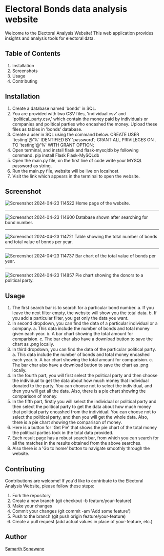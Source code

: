 # Electoral Bonds data analysis website

Welcome to the Electoral Analysis Website! This web application provides insights and analysis tools for electoral data.

## Table of Contents
1. Installation
2. Screenshots
3. Usage
4. Contributing

## Installation
1. Create a database named 'bonds' in SQL.
2. You are provided with two CSV files, 'individual.csv' and 'political_party.csv,' which contain the money paid by individuals or companies and political parties who encashed the money. Upload these files as tables in 'bonds' database.
3. Create a user in SQL using the command below.
CREATE USER 'testing'@'%' IDENTIFIED BY 'password'; 
GRANT ALL PRIVILEGES ON *.* TO 'testing'@'%' WITH GRANT OPTION;
4. Open terminal, and install flask and flask-mysqldb by following command.
pip install Flask Flask-MySQLdb
5. Open the main.py file, on the first line of code write your MYSQL password as string.
6. Run the main.py file, website will be live on localhost.
7. Visit the link which appears in the terminal to open the website.

## Screenshot
![Screenshot 2024-04-23 114522](https://github.com/samarth2015/electoral_bonds_website/assets/143396640/4df05d30-d67c-4406-bd77-5caf871f187a)
Home page of the website.

---

![Screenshot 2024-04-23 114600](https://github.com/samarth2015/electoral_bonds_website/assets/143396640/b23fa413-7784-47b8-9942-1e4fdde407d0)
Database shown after searching for bond number.

---

![Screenshot 2024-04-23 114721](https://github.com/samarth2015/electoral_bonds_website/assets/143396640/48eccc79-7d4d-4e69-823c-16e3f0f602b3)
Table showing the total number of bonds and total value of bonds per year.

---

![Screenshot 2024-04-23 114737](https://github.com/samarth2015/electoral_bonds_website/assets/143396640/cc0b42a5-ffae-4631-879a-c51a406b1336)
Bar chart of the total value of bonds per year.

---

![Screenshot 2024-04-23 114857](https://github.com/samarth2015/electoral_bonds_website/assets/143396640/61e0a0d9-9f9c-43c9-8b5a-47ead410385e)
Pie chart showing the donors to a political party.

## Usage
1. The first search bar is to search for a particular bond number.
   a. If you leave the next filter empty, the website will show you the total data.
   b. If you add a particular filter, you get only the data you want.
2. In second dropdown, you can find the data of a particular individual or a company.
   a. This data include the number of bonds and total money given each year.
   b. A bar chart showing the total amount for comparision.
   c. The bar char also have a download button to save the chart as .png locally.
3. In third dropdown, you can find the data of the particular political party.
   a. This data include the number of bonds and total money encashed each year.
   b. A bar chart showing the total amount for comparision.
   c. The bar char also have a download button to save the chart as .png locally.
4. In the fourth part, you will first select the political party and then choose the individual to get the data about how much money that individual donated to the party. You can choose not to select the individual, and then you will get all the data. Also, there is a pie chart showing the comparison of money.
5. In the fifth part, firstly you will select the individual or political party and then select the political party to get the data about how much money that political party encashed from the individual. You can choose not to select the political party, and then you will get the whole data. Also, there is a pie chart showing the comparison of money.
6. Here is a button for 'Get Pie' that shows the pie chart of the total money the political parties took in the total data provided.
7. Each result page has a robust search bar, from which you can search for all the matches in the results obtained from the above searches.
8. Also there is a 'Go to home' button to navigate smoothly through the website.

## Contributing
Contributions are welcome! If you'd like to contribute to the Electoral Analysis Website, please follow these steps:

1. Fork the repository
2. Create a new branch (git checkout -b feature/your-feature)
3. Make your changes
4. Commit your changes (git commit -am 'Add some feature')
5. Push to the branch (git push origin feature/your-feature)
6. Create a pull request
   (add actual values in place of your-feature, etc.)

## Author
[Samarth Sonawane](https://github.com/samarth2015)

